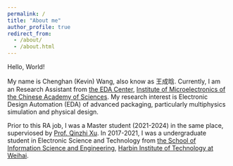 ```yaml
---
permalink: /
title: "About me"
author_profile: true
redirect_from: 
  - /about/
  - /about.html
---
```


Hello, World! 

My name is Chenghan (Kevin) Wang, also know as 王成晗. Currently, I am an Research Assistant from [the EDA Center](http://www.ime.cas.cn/eda/), [Institute of Microelectronics of the Chinese Academy of Sciences](http://www.ime.ac.cn/). My research interest is Electronic Design Automation (EDA) of advanced packaging, particularly multiphysics simulation and physical design.

Prior to this RA job, I was a Master student (2021-2024) in the same place, superviosed by [Prof. Qinzhi Xu](https://people.ucas.ac.cn/~0066358). In 2017-2021, I was a undergraduate student in Electronic Science and Technology from [the School of Information Science and Engineering](https://siee.hitwh.edu.cn/), [Harbin Institute of Technology at Weihai](https://www.hitwh.edu.cn/).
